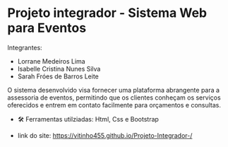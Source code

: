 # Projeto integrador - Sistema Web para Eventos 

Integrantes:

- Lorrane Medeiros Lima
- Isabelle Cristina Nunes Silva
- Sarah Fróes de Barros Leite

  
O sistema desenvolvido visa fornecer uma plataforma abrangente para a assessoria de eventos, permitindo que os clientes conheçam os serviços oferecidos e entrem em contato facilmente para orçamentos e consultas.

- 🛠️ Ferramentas utilziadas: Html, Css e Bootstrap

- link do site: https://vitinho455.github.io/Projeto-Integrador-/ 
